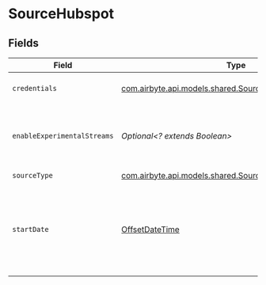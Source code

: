 # SourceHubspot


## Fields

| Field                                                                                                           | Type                                                                                                            | Required                                                                                                        | Description                                                                                                     | Example                                                                                                         |
| --------------------------------------------------------------------------------------------------------------- | --------------------------------------------------------------------------------------------------------------- | --------------------------------------------------------------------------------------------------------------- | --------------------------------------------------------------------------------------------------------------- | --------------------------------------------------------------------------------------------------------------- |
| `credentials`                                                                                                   | [com.airbyte.api.models.shared.SourceHubspotAuthentication](../../models/shared/SourceHubspotAuthentication.md) | :heavy_check_mark:                                                                                              | Choose how to authenticate to HubSpot.                                                                          |                                                                                                                 |
| `enableExperimentalStreams`                                                                                     | *Optional<? extends Boolean>*                                                                                   | :heavy_minus_sign:                                                                                              | If enabled then experimental streams become available for sync.                                                 |                                                                                                                 |
| `sourceType`                                                                                                    | [com.airbyte.api.models.shared.SourceHubspotHubspot](../../models/shared/SourceHubspotHubspot.md)               | :heavy_check_mark:                                                                                              | N/A                                                                                                             |                                                                                                                 |
| `startDate`                                                                                                     | [OffsetDateTime](https://docs.oracle.com/javase/8/docs/api/java/time/OffsetDateTime.html)                       | :heavy_check_mark:                                                                                              | UTC date and time in the format 2017-01-25T00:00:00Z. Any data before this date will not be replicated.         | 2017-01-25T00:00:00Z                                                                                            |